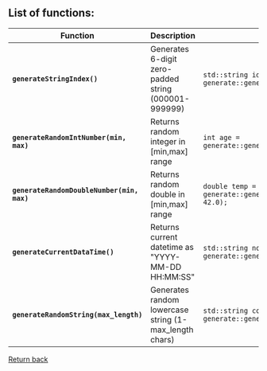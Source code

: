 ## List of functions:
| Function | Description | Example |
|----------|-------------|---------|
| **`generateStringIndex()`** | Generates 6-digit zero-padded string (000001-999999) | `std::string id = generate::generateStringIndex();` |
| **`generateRandomIntNumber(min, max)`** | Returns random integer in [min,max] range | `int age = generate::generateRandomIntNumber(18, 99);` |
| **`generateRandomDoubleNumber(min, max)`** | Returns random double in [min,max] range | `double temp = generate::generateRandomDoubleNumber(-10.5, 42.0);` |
| **`generateCurrentDataTime()`** | Returns current datetime as "YYYY-MM-DD HH:MM:SS" | `std::string now = generate::generateCurrentDataTime();` |
| **`generateRandomString(max_length)`** | Generates random lowercase string (1-max_length chars) | `std::string code = generate::generateRandomString(12);` |

[Return back](./README.md)
